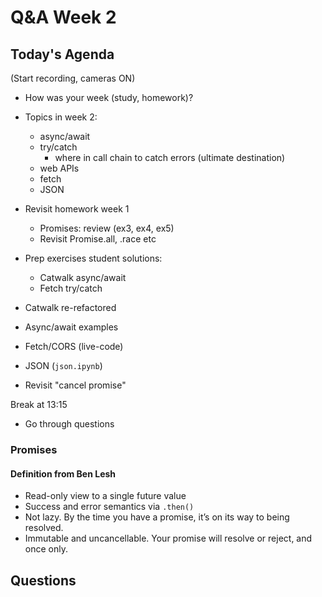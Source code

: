<!-- cSpell:disable -->

# Q&A Week 2

## Today's Agenda

(Start recording, cameras ON)

- How was your week (study, homework)?
- Topics in week 2:

  - async/await
  - try/catch
    - where in call chain to catch errors (ultimate destination)
  - web APIs
  - fetch
  - JSON

- Revisit homework week 1

  - Promises: review (ex3, ex4, ex5)
  - Revisit Promise.all, .race etc

- Prep exercises student solutions:
  - Catwalk async/await
  - Fetch try/catch
- Catwalk re-refactored
- Async/await examples
- Fetch/CORS (live-code)
- JSON (`json.ipynb`)
- Revisit "cancel promise"

Break at 13:15

- Go through questions

### Promises

#### Definition from Ben Lesh

- Read-only view to a single future value
- Success and error semantics via `.then()`
- Not lazy. By the time you have a promise, it’s on its way to being resolved.
- Immutable and uncancellable. Your promise will resolve or reject, and once only.

## Questions
